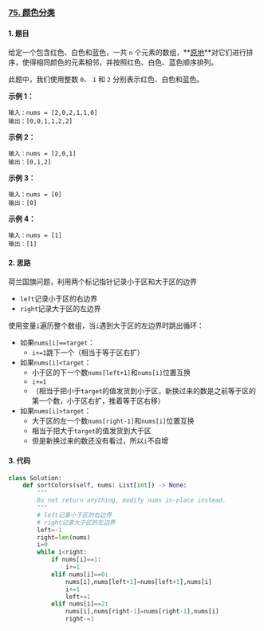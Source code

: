 ### [75. 颜色分类](https://leetcode-cn.com/problems/sort-colors/)

#### 1. 题目

给定一个包含红色、白色和蓝色，一共 `n` 个元素的数组，**[原地](https://baike.baidu.com/item/原地算法)**对它们进行排序，使得相同颜色的元素相邻，并按照红色、白色、蓝色顺序排列。

此题中，我们使用整数 `0`、 `1` 和 `2` 分别表示红色、白色和蓝色。

**示例 1：**

```
输入：nums = [2,0,2,1,1,0]
输出：[0,0,1,1,2,2]
```

**示例 2：**

```
输入：nums = [2,0,1]
输出：[0,1,2]
```

**示例 3：**

```
输入：nums = [0]
输出：[0]
```

**示例 4：**

```
输入：nums = [1]
输出：[1]
```

#### 2. 思路

荷兰国旗问题，利用两个标记指针记录小于区和大于区的边界

- `left`记录小于区的右边界
- `right`记录大于区的左边界

使用变量`i`遍历整个数组，当`i`遇到大于区的左边界时跳出循环：

- 如果`nums[i]==target`：
  - `i+=1`跳下一个（相当于等于区右扩）
- 如果`nums[i]<target`：
  - 小于区的下一个数`nums[left+1]`和`nums[i]`位置互换
  - `i+=1`
  - （相当于把小于`target`的值发货到小于区，新换过来的数是之前等于区的第一个数，小于区右扩，推着等于区右移）
- 如果`nums[i]>target`：
  - 大于区的左一个数`nums[right-1]`和`nums[i]`位置互换
  - 相当于把大于`target`的值发货到大于区
  - 但是新换过来的数还没有看过，所以`i`不自增

#### 3. 代码

```python
class Solution:
    def sortColors(self, nums: List[int]) -> None:
        """
        Do not return anything, modify nums in-place instead.
        """
        # left记录小于区的右边界
        # right记录大于区的左边界
        left=-1
        right=len(nums)
        i=0
        while i<right:
            if nums[i]==1:
                i+=1
            elif nums[i]==0:
                nums[i],nums[left+1]=nums[left+1],nums[i]
                i+=1
                left+=1
            elif nums[i]==2:
                nums[i],nums[right-1]=nums[right-1],nums[i]
                right-=1
```

